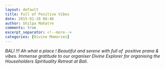```yaml
---
layout: default
title: Full of Positive Vibes
date: 2015-01-28 06:46
author: Shilpa Mahatre
comments: true
excerpt_separator: <!--more-->
categories: [Divine Memories]
---
```

<p><i>BALI</i><i> !!! Ah what a place ! Beautiful and serene with full of  positive prana &amp; vibes.<!--more--> </i><i>Immense gratitude to our organiser Divine Explorer for organising the Householders Spirituality Retreat at Bali.</i><strong><br /></strong></p>
